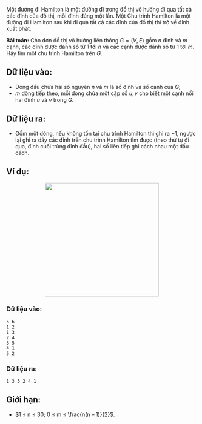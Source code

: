Một đường đi Hamilton là một đường đi trong đồ thị vô hướng đi qua tất cả các đỉnh của đồ thị, mỗi đỉnh đúng một lần. Một Chu trình Hamilton là một đường đi Hamilton sau khi đi qua tất cả các đỉnh của đồ thị thì trở về đỉnh xuất phát.

**Bài toán:** Cho đơn đồ thị vô hướng liên thông $G = (V, E)$ gồm $n$ đỉnh và $m$ cạnh, các đỉnh được đánh số từ $1$ tới $n$ và các cạnh được đánh số từ $1$ tới $m$. Hãy tìm một chu trình Hamilton trên $G$.

## Dữ liệu vào:
- Dòng đầu chứa hai số nguyên $n$ và $m$ là số đỉnh và số cạnh của $G$;
- $m$ dòng tiếp theo, mỗi dòng chứa một cặp số $u, v$ cho biết một cạnh nối hai đỉnh $u$ và $v$ trong $G$.

## Dữ liệu ra:
- Gồm một dòng, nếu không tồn tại chu trình Hamilton thì ghi ra $-1$, ngược lại ghi ra dãy các đỉnh trên chu trình Hamilton tìm được (theo thứ tự đi qua, đỉnh cuối trùng đỉnh đầu), hai số liên tiếp ghi cách nhau một dấu cách.

## Ví dụ:
<center><img src="/images/problems/546/CIRHAMILT.jpg" width="300px" /></center>

### Dữ liệu vào:
```
5 6
1 2
1 3
2 4
3 5
4 1
5 2
```

### Dữ liệu ra:
```
1 3 5 2 4 1
```

## Giới hạn:
- $1 ≤ n ≤ 30; 0 ≤ m ≤ \frac{n(n – 1)}{2}$.